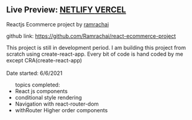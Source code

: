 ## Live Preview: <a href="https://ram-react-ecommerce.netlify.app/"> NETLIFY </a>  <a href="https://react-ecommerce-project.vercel.app//"> VERCEL </a>  

Reactjs Ecommerce project by <a href='http://ramrachai.com'> ramrachai </a>

github link:
<a href=" https://github.com/Ramrachai/react-ecommerce-project"> https://github.com/Ramrachai/react-ecommerce-project </a>

This project is still in development period. I am building this project from scratch using create-react-app. Every bit of code is hand coded by me except CRA(create-react-app) <br />  
Date started: 6/6/2021

<ul>
topics completed:
    <li>React js components</li>
    <li>conditional style rendering</li>
    <li>Navigation with react-router-dom</li>
    <li>withRouter Higher order components</li>
</ul>
